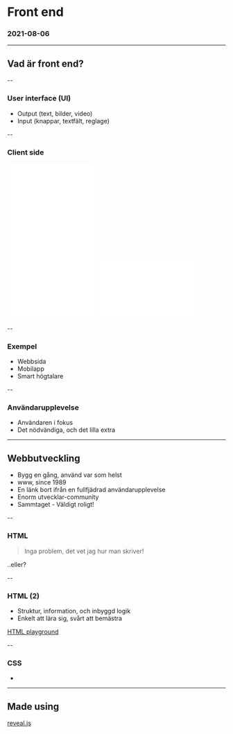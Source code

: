 # Front end

### 2021-08-06

---

## Vad är front end?

--

### User interface (UI)

- Output (text, bilder, video)
- Input (knappar, textfält, reglage)

--

### Client side

![Smartphone](img/Smartphone_icon.png)
![Cloud](img/Cloud_icon.png) <!-- .element: class="fragment fade-left"  -->

--

### Exempel

- Webbsida
- Mobilapp
- Smart högtalare

--

### Användarupplevelse

- Användaren i fokus
- Det nödvändiga, och det lilla extra

---

## Webbutveckling

- Bygg en gång, använd var som helst
- www, since 1989
- En länk bort ifrån en fullfjädrad användarupplevelse
- Enorm utvecklar-community
- Sammtaget - Väldigt roligt!

--

### HTML

> Inga problem, det vet jag hur man skriver!

..eller? <!-- .element: class="fragment fade-in"  -->

--

### HTML (2)

- Struktur, information, och inbyggd logik
- Enkelt att lära sig, svårt att bemästra

[HTML playground](https://codesandbox.io/s/how-to-html-nkbpo?file=/index.html)

--

### CSS

-

---

## Made using

[reveal.js](https://github.com/hakimel/reveal.js)

